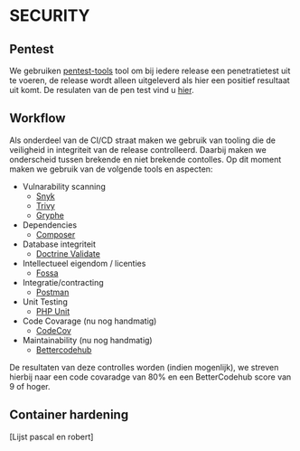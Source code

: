 # SECURITY


## Pentest
We gebruiken [pentest-tools](https://pentest-tools.com/) tool om bij iedere release een penetratietest uit te voeren, de release wordt alleen uitgeleverd als hier een positief resultaat uit komt. De resulaten van de pen test vind u [hier]().

## Workflow
Als onderdeel van de CI/CD straat maken we gebruik van tooling die de veiligheid in integriteit van de release controlleerd. Daarbij maken we onderscheid tussen brekende en niet brekende contolles. 
Op dit moment maken we gebruik van de volgende tools en aspecten:

- Vulnarability scanning
  - [Snyk](https://github.com/marketplace/actions/snyk)
  - [Trivy](https://github.com/marketplace/actions/aqua-security-trivy)
  - [Gryphe](https://github.com/marketplace/actions/github-action-morphkgc)
- Dependencies
  - [Composer](https://getcomposer.org/doc/03-cli.md#audit)
- Database integriteit
  - [Doctrine Validate](https://symfony.com/doc/3.3/doctrine.html)
- Intellectueel eigendom / licenties
  - [Fossa](https://fossa.com/product/open-source-license-compliance)
- Integratie/contracting
  - [Postman](https://github.com/marketplace/actions/newman-action)
- Unit Testing
  - [PHP Unit](https://github.com/marketplace/actions/phpunit-php-actions)
- Code Covarage (nu nog handmatig)
  - [CodeCov](https://about.codecov.io/)
- Maintainability (nu nog handmatig)
  - [Bettercodehub](https://bettercodehub.com/)

De resultaten van deze controlles worden (indien mogenlijk), we streven hierbij naar een code covaradge van 80% en een BetterCodehub score van 9 of hoger. 

## Container hardening
[Lijst pascal en robert]